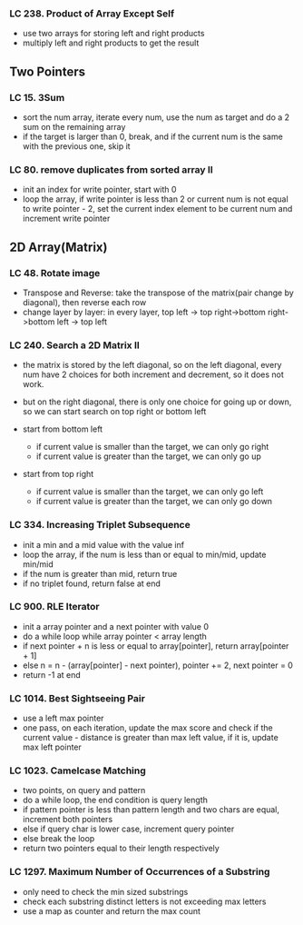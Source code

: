 ### LC 238. Product of Array Except Self
* use two arrays for storing left and right products
* multiply left and right products to get the result


## Two Pointers
### LC 15. 3Sum
* sort the num array, iterate every num, use the num as target and do a 2 sum on the remaining array
* if the target is larger than 0, break, and if the current num is the same with the previous one, skip it

### LC 80. remove duplicates from sorted array II
* init an index for write pointer, start with 0
* loop the array, if write pointer is less than 2 or  current num is not equal to write pointer - 2, set the current index element to be current num and increment write pointer

## 2D Array(Matrix)
### LC 48. Rotate image
* Transpose and Reverse: take the transpose of the matrix(pair change by diagonal), then reverse each row
* change layer by layer: in every layer, top left -> top right->bottom right->bottom left -> top left 

### LC 240. Search a 2D Matrix II
* the matrix is stored by the left diagonal, so on the left diagonal, every num have 2 choices for both increment and decrement, so it does not work.
* but on the right diagonal, there is only one choice for going up or down, so we can start search on top right or bottom left
* start from bottom left
  * if current value is smaller than the target, we can only go right
  * if current value is greater than the target, we can only go up
 
* start from top right
  * if current value is smaller than the target, we can only go left
  * if current value is greater than the target, we can only go down


### LC 334. Increasing Triplet Subsequence
* init a min and a mid value with the value inf
* loop the array, if the num is less than or equal to min/mid, update min/mid
* if the num is greater than mid, return true
* if no triplet found, return false at end

### LC 900. RLE Iterator
* init a array pointer and a next pointer with value 0
* do a while loop while array pointer < array length
* if next pointer + n is less or equal to array[pointer], return array[pointer + 1]
* else n = n - (array[pointer] - next pointer), pointer += 2, next pointer = 0
* return -1 at end


### LC 1014. Best Sightseeing Pair
* use a left max pointer
* one pass, on each iteration, update the max score and check if the current value - distance is greater than max left value, if it is, update max left pointer

### LC 1023. Camelcase Matching
* two points, on query and pattern
* do a while loop, the end condition is query length
* if pattern pointer is less than pattern length and two chars are equal, increment both pointers
* else if query char is lower case, increment query pointer
* else break the loop
* return two pointers equal to their length respectively

### LC 1297. Maximum Number of Occurrences of a Substring
* only need to check the min sized substrings
* check each substring distinct letters is not exceeding max letters
* use a map as counter and return the max count